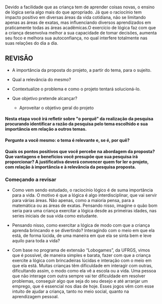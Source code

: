 Devido a facilidade que as criança tem de aprender coisas novas, o ensino de lógica seria algo mais do que apropriado. Já que o raciocínio tem impacto positivo em diversas áreas da vida cotidiana, não se limitando apenas as áreas de exatas, mas influenciando diversos aprendizados em praticamente todas as áreas acadêmicas.O exercício de lógica faz com que a criança desenvolva melhor a sua capacidade de tomar decisões, aumenta seu foco e melhora sua autoconfiança, no qual interfere totalmente nas suas relações do dia a dia.


## REVISÃO

- A importância da proposta do projeto, a partir do tema, para o sujeito.

- Qual a relevância do mesmo?

- Contextualize o problema e como o projeto tentará solucioná-lo.

- Que objetivo pretende alcançar?
   - Aproveitar o objetivo geral do projeto

#### Nesta etapa você irá refletir sobre "o porquê" da realização da pesquisa procurando identificar a razão da pesquisa pelo tema escolhido e sua importância em relação a outros temas.

#### Pergunte a você mesmo: o tema é relevante e, se é, por quê?

#### Quais os pontos positivos que você percebe na abordagem da proposta? Que vantagens e benefícios você presupõe que sua pesquisa irá proporcionar? A justificativa deverá convencer quem for ler o projeto, com relação à importância e à relevância da pesquisa proposta.


### Começando a revisar

- Como vem sendo estudado, o raciocínio lógico é de suma importância para a vida. O motivo é que a lógica é algo interdisciplinar, que vai servir para várias áreas. Não apenas, como a maioria pensa, para a matemática ou as áreas de exatas. Pensando nisso, imagine o quão bom seria para uma criança exercitar a lógica desde as primeiras idades, nas series iniciais de sua vida como estudante.

- Pensando nisso, como exercitar a lógica de modo com que a criança aprenda brincando e se divertindo? Interagindo com o meio em que ela está, de forma lúcida, de uma maneira em que ela se sinta bem e leve aquilo para toda a vida?

- Com base no programa de extensão “Lobogames”, da UFRGS, vimos que é possível, de maneira simples e barata, fazer com que a criança exercite a lógica com brincadeiras lúcidas e interação com o meio em que ela está. Muitas crianças têm dificuldade em interagir com outras, dificultando assim, o modo como ela vê a escola ou a vida. Uma pessoa que não interage com outra sempre vai ter dificuldade em resolver problemas, conseguir algo que seja do seu desejo e até arranjar um emprego, que é essencial nos dias de hoje. Esses jogos vêm com esse intuito de ajudar a criança, tanto no meio social, quanto na aprendizagem pessoal.

